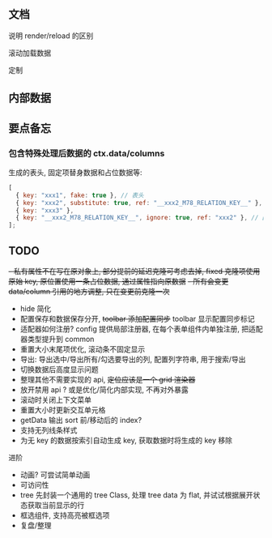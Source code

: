 ## 文档

说明 render/reload 的区别

滚动加载数据

定制

## 内部数据

## 要点备忘

### 包含特殊处理后数据的 ctx.data/columns

生成的表头, 固定项替身数据和占位数据等:

```js
[
  { key: "xxx1", fake: true }, // 表头
  { key: "xxx2", substitute: true, ref: "__xxx2_M78_RELATION_KEY__" }, // 固定项替身数据
  { key: "xxx3" },
  { key: "__xxx2_M78_RELATION_KEY__", ignore: true, ref: "xxx2" }, // 固定项的占位项
];
```

## TODO

~~- 私有属性不在写在原对象上, 部分提前的延迟克隆可考虑去掉, fixed 克隆项使用原始 key, 原位置使用一条占位数据, 通过属性指向原数据~~
~~- 所有会变更 data/column 引用的地方调整, 只在变更前克隆一次~~

- hide 简化
- 配置保存和数据保存分开, ~~toolbar 添加配置同步~~ toolbar 显示配置同步标记
- 适配器如何注册? config 提供局部注册器, 在每个表单组件内单独注册, 把适配器类型提升到 common
- 重置大小末尾项优化, 滚动条不固定显示
- 导出: 导出选中/导出所有/勾选要导出的列, 配置列字符串, 用于搜索/导出
- 切换数据后高度显示问题
- 整理其他不需要实现的 api, ~~定位应该是一个 grid 渲染器~~
- 放开禁用 api ? 或是优化/简化内部实现, 不再对外暴露
- 滚动时关闭上下文菜单
- 重置大小时更新交互单元格
- getData 输出 sort 前/移动后的 index?
- 支持无列线条样式
- 为无 key 的数据按索引自动生成 key, 获取数据时将生成的 key 移除

进阶

- 动画? 可尝试简单动画
- 可访问性
- tree 先封装一个通用的 tree Class, 处理 tree data 为 flat, 并试试根据展开状态获取当前显示的行
- 框选组件, 支持高亮被框选项
- 复盘/整理
